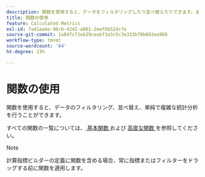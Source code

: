 ```yaml
---
description: 関数を使用すると、データをフィルタリングしたり並べ替えたりできます。また、統計分析を行うこともできます。
title: 関数の使用
feature: Calculated Metrics
exl-id: 7a41aa4e-90c6-4242-a801-2eef6b524cfe
source-git-commit: 1a84fc71eb29ceabf3a3c5c3e333b78b882ea966
workflow-type: tm+mt
source-wordcount: '64'
ht-degree: 23%

---
```


# 関数の使用

関数を使用すると、データのフィルタリング、並べ替え、単純で複雑な統計分析を行うことができます。

すべての関数の一覧については、[ 基本関数 ](/help/components/calc-metrics/cm-functions.md) および [ 高度な関数 ](/help/components/calc-metrics/cm-adv-functions.md) を参照してください。



>[!NOTE]
>
>計算指標ビルダーの定義に関数を含める場合、常に指標またはフィルターをドラッグする前に関数を適用します。
>



<!-- This video is way too outdated and too much AA oriented to comfortably show as part of CJA functionality 

Watch this [video](https://youtu.be/SSyWvomnewI) to understand the use of functions.

-->

